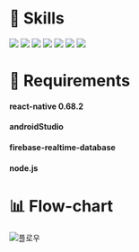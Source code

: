 # :pencil: Skills
<img src="https://img.shields.io/badge/React Native-61DAFB?style=flat-square&logo=React&logoColor=white"/></a>
<img src="https://img.shields.io/badge/Redux-764ABC?style=flat-square&logo=Redux&logoColor=white"/></a>
<img src="https://img.shields.io/badge/JavaScript-F7DF1E?style=flat-square&logo=JavaScript&logoColor=white"/></a>
<img src="https://img.shields.io/badge/Axois-5A29E4?style=flat-square&logo=Axios&logoColor=white"/></a>
<img src="https://img.shields.io/badge/Android-3DDC84?style=flat-square&logo=Android&logoColor=white"/></a>
<img src="https://img.shields.io/badge/Firebase-FFCA28?style=flat-square&logo=Firebase&logoColor=white"/></a>
<img src="https://img.shields.io/badge/NodeJS-339933?style=flat-square&logo=Node.js&logoColor=white"/></a>

# :book: Requirements
<h4>react-native 0.68.2</h4>
<h4>androidStudio</h4>
<h4>firebase-realtime-database</h4>
<h4>node.js</h4>

# :bar_chart: Flow-chart
![플로우](https://user-images.githubusercontent.com/70554776/210027665-52e2a486-6abb-46cb-847a-1cf81a31552c.svg)
